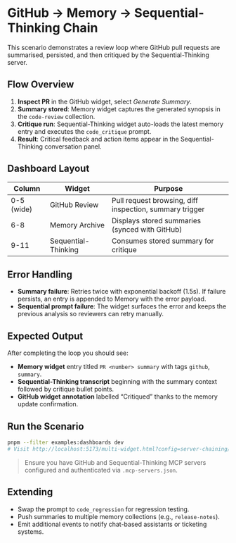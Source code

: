 # GitHub → Memory → Sequential-Thinking Chain

This scenario demonstrates a review loop where GitHub pull requests are summarised, persisted, and then critiqued by the Sequential-Thinking server.

## Flow Overview

1. **Inspect PR** in the GitHub widget, select _Generate Summary_.
2. **Summary stored**: Memory widget captures the generated synopsis in the `code-review` collection.
3. **Critique run**: Sequential-Thinking widget auto-loads the latest memory entry and executes the `code_critique` prompt.
4. **Result**: Critical feedback and action items appear in the Sequential-Thinking conversation panel.

## Dashboard Layout

| Column | Widget | Purpose |
| ------ | ------ | ------- |
| 0-5 (wide) | GitHub Review | Pull request browsing, diff inspection, summary trigger |
| 6-8 | Memory Archive | Displays stored summaries (synced with GitHub) |
| 9-11 | Sequential-Thinking | Consumes stored summary for critique |

## Error Handling

- **Summary failure**: Retries twice with exponential backoff (1.5s). If failure persists, an entry is appended to Memory with the error payload.
- **Sequential prompt failure**: The widget surfaces the error and keeps the previous analysis so reviewers can retry manually.

## Expected Output

After completing the loop you should see:

- **Memory widget** entry titled `PR <number> summary` with tags `github`, `summary`.
- **Sequential-Thinking transcript** beginning with the summary context followed by critique bullet points.
- **GitHub widget annotation** labelled “Critiqued” thanks to the memory update confirmation.

## Run the Scenario

```bash
pnpm --filter examples:dashboards dev
# Visit http://localhost:5173/multi-widget.html?config=server-chaining/github-memory-sequential/dashboard.config.json
```

> Ensure you have GitHub and Sequential-Thinking MCP servers configured and authenticated via `.mcp-servers.json`.

## Extending

- Swap the prompt to `code_regression` for regression testing.
- Push summaries to multiple memory collections (e.g., `release-notes`).
- Emit additional events to notify chat-based assistants or ticketing systems.
